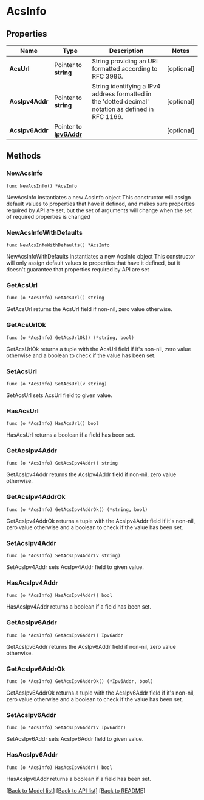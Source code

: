 # AcsInfo

## Properties

Name | Type | Description | Notes
------------ | ------------- | ------------- | -------------
**AcsUrl** | Pointer to **string** | String providing an URI formatted according to RFC 3986. | [optional] 
**AcsIpv4Addr** | Pointer to **string** | String identifying a IPv4 address formatted in the &#39;dotted decimal&#39; notation as defined in RFC 1166.  | [optional] 
**AcsIpv6Addr** | Pointer to [**Ipv6Addr**](Ipv6Addr.md) |  | [optional] 

## Methods

### NewAcsInfo

`func NewAcsInfo() *AcsInfo`

NewAcsInfo instantiates a new AcsInfo object
This constructor will assign default values to properties that have it defined,
and makes sure properties required by API are set, but the set of arguments
will change when the set of required properties is changed

### NewAcsInfoWithDefaults

`func NewAcsInfoWithDefaults() *AcsInfo`

NewAcsInfoWithDefaults instantiates a new AcsInfo object
This constructor will only assign default values to properties that have it defined,
but it doesn't guarantee that properties required by API are set

### GetAcsUrl

`func (o *AcsInfo) GetAcsUrl() string`

GetAcsUrl returns the AcsUrl field if non-nil, zero value otherwise.

### GetAcsUrlOk

`func (o *AcsInfo) GetAcsUrlOk() (*string, bool)`

GetAcsUrlOk returns a tuple with the AcsUrl field if it's non-nil, zero value otherwise
and a boolean to check if the value has been set.

### SetAcsUrl

`func (o *AcsInfo) SetAcsUrl(v string)`

SetAcsUrl sets AcsUrl field to given value.

### HasAcsUrl

`func (o *AcsInfo) HasAcsUrl() bool`

HasAcsUrl returns a boolean if a field has been set.

### GetAcsIpv4Addr

`func (o *AcsInfo) GetAcsIpv4Addr() string`

GetAcsIpv4Addr returns the AcsIpv4Addr field if non-nil, zero value otherwise.

### GetAcsIpv4AddrOk

`func (o *AcsInfo) GetAcsIpv4AddrOk() (*string, bool)`

GetAcsIpv4AddrOk returns a tuple with the AcsIpv4Addr field if it's non-nil, zero value otherwise
and a boolean to check if the value has been set.

### SetAcsIpv4Addr

`func (o *AcsInfo) SetAcsIpv4Addr(v string)`

SetAcsIpv4Addr sets AcsIpv4Addr field to given value.

### HasAcsIpv4Addr

`func (o *AcsInfo) HasAcsIpv4Addr() bool`

HasAcsIpv4Addr returns a boolean if a field has been set.

### GetAcsIpv6Addr

`func (o *AcsInfo) GetAcsIpv6Addr() Ipv6Addr`

GetAcsIpv6Addr returns the AcsIpv6Addr field if non-nil, zero value otherwise.

### GetAcsIpv6AddrOk

`func (o *AcsInfo) GetAcsIpv6AddrOk() (*Ipv6Addr, bool)`

GetAcsIpv6AddrOk returns a tuple with the AcsIpv6Addr field if it's non-nil, zero value otherwise
and a boolean to check if the value has been set.

### SetAcsIpv6Addr

`func (o *AcsInfo) SetAcsIpv6Addr(v Ipv6Addr)`

SetAcsIpv6Addr sets AcsIpv6Addr field to given value.

### HasAcsIpv6Addr

`func (o *AcsInfo) HasAcsIpv6Addr() bool`

HasAcsIpv6Addr returns a boolean if a field has been set.


[[Back to Model list]](../README.md#documentation-for-models) [[Back to API list]](../README.md#documentation-for-api-endpoints) [[Back to README]](../README.md)


